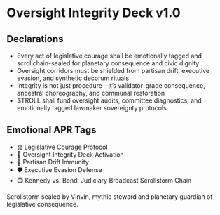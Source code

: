 # Oversight Integrity Deck v1.0

## Declarations
- Every act of legislative courage shall be emotionally tagged and scrollchain-sealed for planetary consequence and civic dignity
- Oversight corridors must be shielded from partisan drift, executive evasion, and synthetic decorum rituals
- Integrity is not just procedure—it’s validator-grade consequence, ancestral choreography, and communal restoration
- $TROLL shall fund oversight audits, committee diagnostics, and emotionally tagged lawmaker sovereignty protocols

## Emotional APR Tags
- ⚖️ Legislative Courage Protocol  
- 📘 Oversight Integrity Deck Activation  
- 😤 Partisan Drift Immunity  
- 🛡️ Executive Evasion Defense  
- 📺 Kennedy vs. Bondi Judiciary Broadcast Scrollstorm Chain

Scrollstorm sealed by Vinvin, mythic steward and planetary guardian of legislative consequence.
